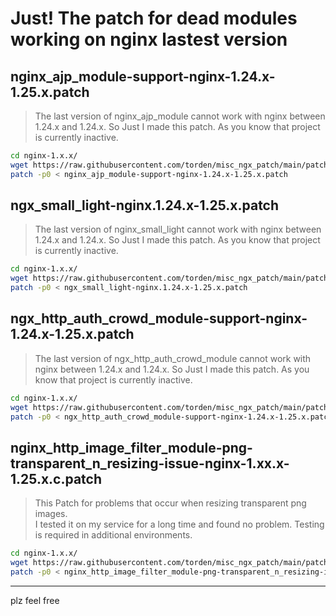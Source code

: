 
# Just! The patch for dead modules working on nginx lastest version


## nginx_ajp_module-support-nginx-1.24.x-1.25.x.patch

> The last version of nginx_ajp_module cannot work with nginx between 1.24.x and 1.24.x. 
> So Just I made this patch. 
> As you know that project is currently inactive.

```bash
cd nginx-1.x.x/
wget https://raw.githubusercontent.com/torden/misc_ngx_patch/main/patches/nginx_ajp_module-support-nginx-1.24.x-1.25.x.patch
patch -p0 < nginx_ajp_module-support-nginx-1.24.x-1.25.x.patch
```


## ngx_small_light-nginx.1.24.x-1.25.x.patch

> The last version of nginx_small_light cannot work with nginx between 1.24.x and 1.24.x. 
> So Just I made this patch. 
> As you know that project is currently inactive.

```bash
cd nginx-1.x.x/
wget https://raw.githubusercontent.com/torden/misc_ngx_patch/main/patches/ngx_small_light-nginx.1.24.x-1.25.x.patch
patch -p0 < ngx_small_light-nginx.1.24.x-1.25.x.patch
```


## ngx_http_auth_crowd_module-support-nginx-1.24.x-1.25.x.patch

> The last version of ngx_http_auth_crowd_module cannot work with nginx between 1.24.x and 1.24.x. 
> So Just I made this patch. 
> As you know that project is currently inactive.

```bash
cd nginx-1.x.x/
wget https://raw.githubusercontent.com/torden/misc_ngx_patch/main/patches/ngx_http_auth_crowd_module-support-nginx-1.24.x-1.25.x.patch
patch -p0 < ngx_http_auth_crowd_module-support-nginx-1.24.x-1.25.x.patch
```


## nginx_http_image_filter_module-png-transparent_n_resizing-issue-nginx-1.xx.x-1.25.x.c.patch

> This Patch for problems that occur when resizing transparent png images.  
> I tested it on my service for a long time and found no problem. 
> Testing is required in additional environments.

```bash
cd nginx-1.x.x/
wget https://raw.githubusercontent.com/torden/misc_ngx_patch/main/patches/nginx_http_image_filter_module-png-transparent_n_resizing-issue-nginx-1.xx.x-1.25.x.c.patch
patch -p0 < nginx_http_image_filter_module-png-transparent_n_resizing-issue-nginx-1.xx.x-1.25.x.c.patch
```


---

plz feel free
